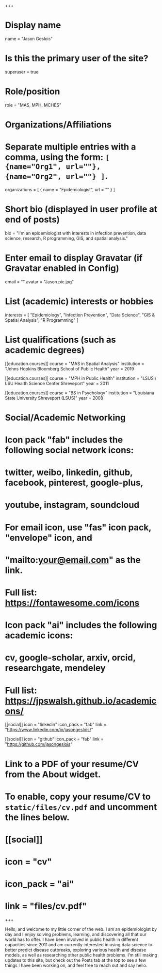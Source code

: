 +++
# Display name
name = "Jason Geslois"

# Is this the primary user of the site?
superuser = true

# Role/position
role = "MAS, MPH, MCHES"

# Organizations/Affiliations
#   Separate multiple entries with a comma, using the form: `[ {name="Org1", url=""}, {name="Org2", url=""} ]`.
organizations = [ { name = "Epidemiologist", url = "" } ]

# Short bio (displayed in user profile at end of posts)
bio = "I'm an epidemiologist with interests in infection prevention, data science, research, R programming, GIS, and spatial analysis."

# Enter email to display Gravatar (if Gravatar enabled in Config)
email = ""
avatar = "Jason pic.jpg"

# List (academic) interests or hobbies
interests = [
  "Epidemiology",
  "Infection Prevention",
  "Data Science",
  "GIS & Spatial Analysis",
  "R Programming"
]

# List qualifications (such as academic degrees)
[[education.courses]]
  course = "MAS in Spatial Analysis"
  institution = "Johns Hopkins Bloomberg School of Public Health"
  year = 2019

[[education.courses]]
  course = "MPH in Public Health"
  institution = "LSUS / LSU Health Science Center Shreveport"
  year = 2011

[[education.courses]]
  course = "BS in Psychology"
  institution = "Louisiana State University Shreveport (LSUS)"
  year = 2008

# Social/Academic Networking
#
# Icon pack "fab" includes the following social network icons:
#
#   twitter, weibo, linkedin, github, facebook, pinterest, google-plus,
#   youtube, instagram, soundcloud
#
#   For email icon, use "fas" icon pack, "envelope" icon, and
#   "mailto:your@email.com" as the link.
#
#   Full list: https://fontawesome.com/icons
#
# Icon pack "ai" includes the following academic icons:
#
#   cv, google-scholar, arxiv, orcid, researchgate, mendeley
#
#   Full list: https://jpswalsh.github.io/academicons/

[[social]]
  icon = "linkedin"
  icon_pack = "fab"
  link = "https://www.linkedin.com/in/jasongeslois/"

[[social]]
  icon = "github"
  icon_pack = "fab"
  link = "https://github.com/jasongeslois"

# Link to a PDF of your resume/CV from the About widget.
# To enable, copy your resume/CV to `static/files/cv.pdf` and uncomment the lines below.
# [[social]]
#   icon = "cv"
#   icon_pack = "ai"
#   link = "files/cv.pdf"

+++

Hello, and welcome to my little corner of the web. I am an epidemiologist by day and I enjoy solving problems, learning, and discovering all that our world has to offer. I have been involved in public health in different capacities since 2011 and am currently interested in using data science to better predict disease outbreaks, exploring various health and disease models, as well as researching other public health problems. I’m still making updates to this site, but check out the Posts tab at the top to see a few things I have been working on, and feel free to reach out and say hello.
